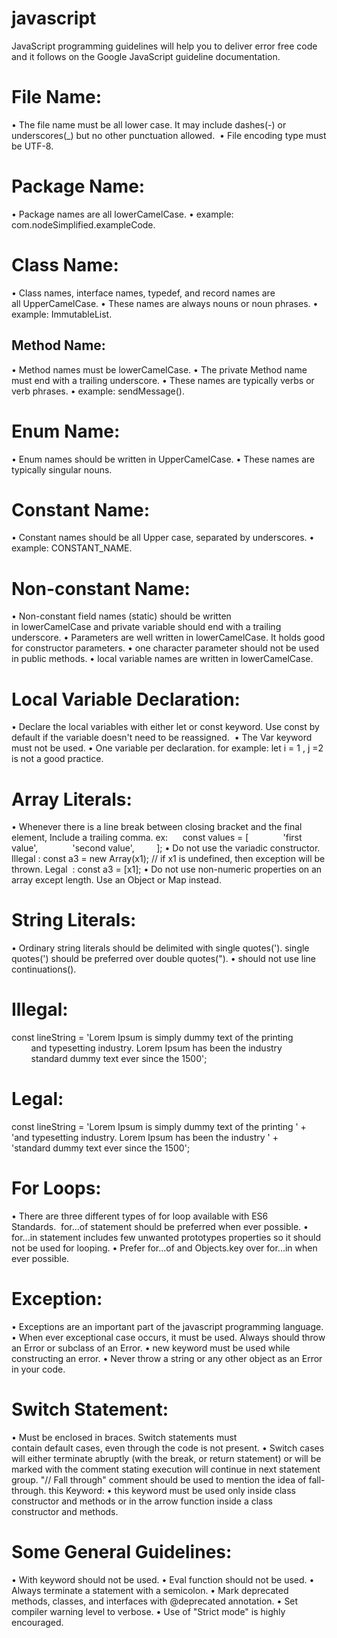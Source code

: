 # javascript

JavaScript programming guidelines will help you to deliver error free code and it follows on the Google JavaScript guideline documentation.

# File Name:
•	The file name must be all lower case. It may include dashes(-) or underscores(_) but no other punctuation allowed. 
•	File encoding type must be UTF-8.

# Package Name:
•	Package names are all lowerCamelCase.
•	example: com.nodeSimplified.exampleCode.

# Class Name:
•	Class names, interface names, typedef, and record names are all UpperCamelCase.
•	These names are always nouns or noun phrases.
•	example: ImmutableList.

## Method Name:
•	Method names must be lowerCamelCase.
•	The private Method name must end with a trailing underscore.
•	These names are typically verbs or verb phrases.
•	example: sendMessage().

# Enum Name:
•	Enum names should be written in UpperCamelCase.
•	These names are typically singular nouns.

# Constant Name:
•	Constant names should be all Upper case, separated by underscores.
•	example: CONSTANT_NAME.

# Non-constant Name:
•	Non-constant field names (static) should be written in lowerCamelCase and private variable should end with a trailing underscore.
•	Parameters are well written in lowerCamelCase. It holds good for constructor parameters.
•	one character parameter should not be used in public methods.
•	local variable names are written in lowerCamelCase.

# Local Variable Declaration:
•	Declare the local variables with either let or const keyword. Use const by default if the variable doesn't need to be reassigned. 
•	The Var keyword must not be used.
•	One variable per declaration. for example: let i = 1 , j =2 is not a good practice. 

# Array Literals:
•	Whenever there is a line break between closing bracket and the final element, Include a trailing comma.
ex:      const values = [
             'first value',
             'second value',
        ];
•	Do not use the variadic constructor.
Illegal : const a3 = new Array(x1); // if x1 is undefined, then exception will be thrown.
Legal  : const a3 = [x1];
•	Do not use non-numeric properties on an array except length. Use an Object or Map instead.

# String Literals:
•	Ordinary string literals should be delimited with single quotes('). single quotes(') should be preferred over double quotes(").
•	should not use line continuations(\).  

# Illegal:
const lineString = 'Lorem Ipsum is simply dummy text of the printing \
        and typesetting industry. Lorem Ipsum has been the industry\
        standard dummy text ever since the 1500';

# Legal:
const lineString = 'Lorem Ipsum is simply dummy text of the printing ' +
        'and typesetting industry. Lorem Ipsum has been the industry ' +
        'standard dummy text ever since the 1500';
        

# For Loops:
•	There are three different types of for loop available with ES6 Standards.  for...of statement should be preferred when ever possible.
•	for...in statement includes few unwanted prototypes properties so it should not be used for looping.
•	Prefer for...of and Objects.key over for...in when ever possible.

# Exception:
•	Exceptions are an important part of the javascript programming language.
•	When ever exceptional case occurs, it must be used. Always should throw an Error or subclass of an Error.
•	new keyword must be used while constructing an error.
•	Never throw a string or any other object as an Error in your code.

# Switch Statement:
•	Must be enclosed in braces. Switch statements must contain default cases, even through the code is not present.
•	Switch cases will either terminate abruptly (with the break, or return statement) or will be marked with the comment stating execution will continue in next statement group. "// Fall through" comment should be used to mention the idea of fall-through.
this Keyword:
•	this keyword must be used only inside class constructor and methods or in the arrow function inside a class constructor and methods.

# Some General Guidelines:
•	With keyword should not be used.
•	Eval function should not be used.
•	Always terminate a statement with a semicolon.
•	Mark deprecated methods, classes, and interfaces with @deprecated annotation.
•	Set compiler warning level to verbose.
•	Use of "Strict mode" is highly encouraged.


